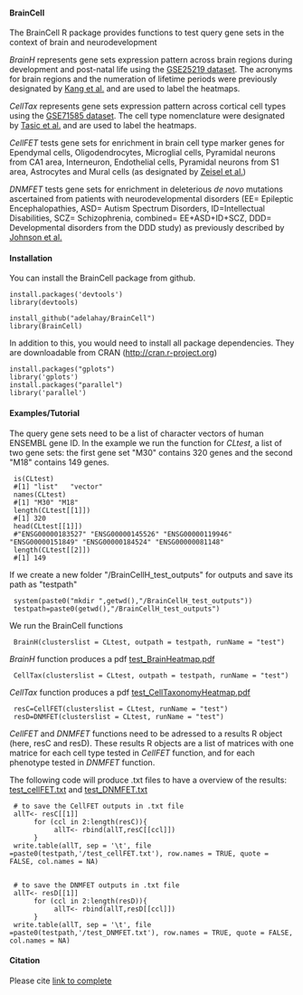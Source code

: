 #### BrainCell

The BrainCell R package provides functions to test query gene sets in the context of brain and neurodevelopment
     
  <i>BrainH</i> represents gene sets expression pattern across brain regions during development and post-natal life using the [GSE25219 dataset](http://www.ncbi.nlm.nih.gov/geo/query/acc.cgi?acc=GSE25219). The acronyms for brain regions and the numeration of lifetime periods were previously designated by [Kang et al.](http://www.ncbi.nlm.nih.gov/pubmed/22031440) and are used to label the heatmaps.  
     
  <i>CellTax</i> represents gene sets expression pattern across cortical cell types using the [GSE71585 dataset](http://www.ncbi.nlm.nih.gov/geo/query/acc.cgi?acc=GSE71585). The cell type nomenclature were designated by [Tasic et al.](http://www.ncbi.nlm.nih.gov/pubmed/26727548) and are used to label the heatmaps.   
     
  <i>CellFET</i> tests gene sets for enrichment in brain cell type marker genes for Ependymal cells, Oligodendrocytes, Microglial cells, Pyramidal neurons from CA1 area, Interneuron, Endothelial cells, Pyramidal neurons from S1 area, Astrocytes and Mural cells (as designated by [Zeisel et al.](http://www.ncbi.nlm.nih.gov/pubmed/25700174))  
     
  <i>DNMFET</i> tests gene sets for enrichment in deleterious <i>de novo</i> mutations ascertained from patients with neurodevelopmental disorders (EE= Epileptic Encephalopathies, ASD= Autism Spectrum Disorders, ID=Intellectual Disabilities, SCZ= Schizophrenia, combined= EE+ASD+ID+SCZ, DDD= Developmental disorders from the DDD study) as previously described by [Johnson et al.](http://www.ncbi.nlm.nih.gov/pubmed/26691832)  


#### Installation

You can install the BrainCell package from github.

    install.packages('devtools')
    library(devtools)

    install_github("adelahay/BrainCell")
    library(BrainCell)
    
In addition to this, you would need to install all package dependencies. They are downloadable from CRAN (http://cran.r-project.org)

    install.packages("gplots")  
    library('gplots')
    install.packages("parallel")
    library('parallel')
    


#### Examples/Tutorial

The query gene sets need to be a list of character vectors of human ENSEMBL gene ID. In the example we run the function for <i>CLtest</i>, a list of two gene sets: the first gene set "M30" contains 320 genes and the second "M18" contains 149 genes. 

     is(CLtest)
     #[1] "list"   "vector"
     names(CLtest)
     #[1] "M30" "M18"
     length(CLtest[[1]])
     #[1] 320
     head(CLtest[[1]])
     #"ENSG00000183527" "ENSG00000145526" "ENSG00000119946" "ENSG00000151849" "ENSG00000184524" "ENSG00000081148"
     length(CLtest[[2]])
     #[1] 149
     
If we create a new folder "/BrainCellH_test_outputs" for outputs and save its path as "testpath"

     system(paste0("mkdir ",getwd(),"/BrainCellH_test_outputs"))
     testpath=paste0(getwd(),"/BrainCellH_test_outputs")

We run the BrainCell functions

     BrainH(clusterslist = CLtest, outpath = testpath, runName = "test")

<i>BrainH</i> function produces a pdf [test_BrainHeatmap.pdf](https://github.com/adelahay/BrainCell/blob/master/BrainCellH_test_outputs/test_BainHeatmap.pdf)


     CellTax(clusterslist = CLtest, outpath = testpath, runName = "test")

<i>CellTax</i> function produces a pdf [test_CellTaxonomyHeatmap.pdf](https://github.com/adelahay/BrainCell/blob/master/BrainCellH_test_outputs/test_CellTaxonomyHeatmap.pdf) 
     

     resC=CellFET(clusterslist = CLtest, runName = "test")
     resD=DNMFET(clusterslist = CLtest, runName = "test")

<i>CellFET</i> and <i>DNMFET</i> functions need to be adressed to a results R object (here, resC and resD). These results R objects are a list of matrices with one matrice for each cell type tested in <i>CellFET</i> function, and for each phenotype tested in <i>DNMFET</i> function.  
   

The following code will produce .txt files to have a overview of the results: [test_cellFET.txt](https://github.com/adelahay/BrainCell/blob/master/BrainCellH_test_outputs/test_cellFET.txt) and [test_DNMFET.txt](https://github.com/adelahay/BrainCell/blob/master/BrainCellH_test_outputs/test_DNMFET.txt)  

     # to save the CellFET outputs in .txt file
     allT<- resC[[1]]
          for (ccl in 2:length(resC)){
               allT<- rbind(allT,resC[[ccl]])
          }
     write.table(allT, sep = '\t', file =paste0(testpath,'/test_cellFET.txt'), row.names = TRUE, quote = FALSE, col.names = NA)
     

     # to save the DNMFET outputs in .txt file
     allT<- resD[[1]]
          for (ccl in 2:length(resD)){
               allT<- rbind(allT,resD[[ccl]])
          }
     write.table(allT, sep = '\t', file =paste0(testpath,'/test_DNMFET.txt'), row.names = TRUE, quote = FALSE, col.names = NA)


#### Citation

Please cite [link to complete](http://dx.doi.org/)


